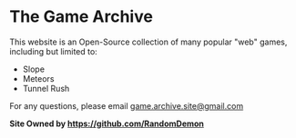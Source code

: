 # The Game Archive
This website is an Open-Source collection of many popular "web" games, including but limited to: 
- Slope
- Meteors
- Tunnel Rush

For any questions, please email game.archive.site@gmail.com

__Site Owned by https://github.com/RandomDemon__
